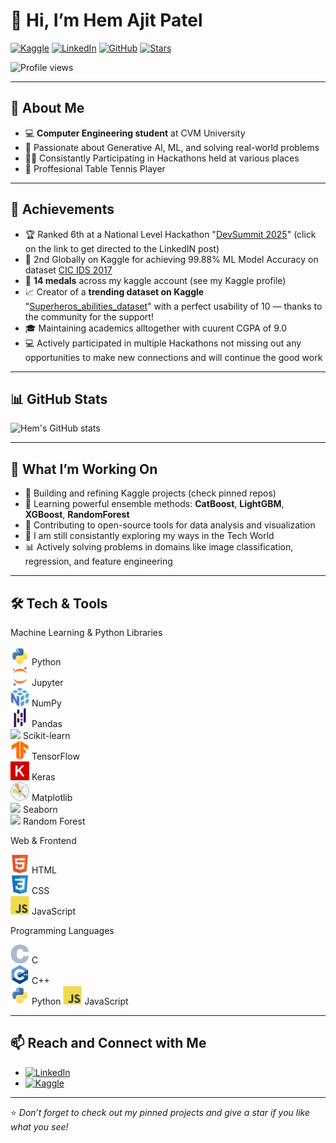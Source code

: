 # 👋 Hi, I’m Hem Ajit Patel

[![Kaggle](https://img.shields.io/badge/Kaggle-Hem%20Ajit%20Patel-20BEFF?logo=kaggle)](https://www.kaggle.com/hemajitpatel)
[![LinkedIn](https://img.shields.io/badge/LinkedIn-Hem%20Patel-0A66C2?logo=linkedin)](https://www.linkedin.com/in/hem-patel19)
[![GitHub](https://img.shields.io/github/followers/hemathens?label=Follow&style=social)](https://github.com/hemathens)
[![Stars](https://img.shields.io/github/stars/hemathens/kaggle-projects?style=social)](https://github.com/hemathens/kaggle-projects/stargazers)

![Profile views](https://komarev.com/ghpvc/?username=hemathens)

---

## 🚀 About Me
- 💻 **Computer Engineering student** at CVM University
- 🎯 Passionate about Generative AI, ML, and solving real-world problems
- 👨‍💻 Consistantly Participating in Hackathons held at various places
- 🏓 Proffesional Table Tennis Player 

---

## 🥇 Achievements
- 🏆 Ranked 6th at a National Level Hackathon "[DevSummit 2025](https://www.linkedin.com/posts/hem-patel19_devsummit2025-hackathonexperience-machinelearning-activity-7314547399346081793-Bln2?utm_source=share&utm_medium=member_desktop&rcm=ACoAAFBBtVYB2daWZBo_0kCAOMPXiyf4ocUB4h4)" (click on the link to get directed to the LinkedIN post)
- 🥈 2nd Globally on Kaggle for achieving 99.88% ML Model Accuracy on dataset [CIC IDS 2017](https://www.kaggle.com/datasets/chethuhn/network-intrusion-dataset)
- 🏅 **14 medals** across my kaggle account (see my Kaggle profile)
- 📈 Creator of a **trending dataset on Kaggle** "[Superheros_abilities_dataset](https://www.kaggle.com/datasets/hemajitpatel/superheros-abilities-dataset)" with a perfect usability of 10 — thanks to the community for the support!
- 🎓 Maintaining academics alltogether with cuurent CGPA of 9.0
- 💻 Actively participated in multiple Hackathons not missing out any opportunities to make new connections and will continue the good work

---

## 📊 GitHub Stats

![Hem's GitHub stats](https://github-readme-stats.vercel.app/api?username=hemathens&show_icons=true&theme=radical)

---

## 🧠 What I’m Working On
- 🚀 Building and refining Kaggle projects (check pinned repos)
- 🌱 Learning powerful ensemble methods: **CatBoost**, **LightGBM**, **XGBoost**, **RandomForest**
- 🤝 Contributing to open-source tools for data analysis and visualization
- 🧭 I am still consistantly exploring my ways in the Tech World
- 📊 Actively solving problems in domains like image classification, regression, and feature engineering

---

## 🛠️ Tech & Tools

Machine Learning & Python Libraries

<code><img height="30" src="https://raw.githubusercontent.com/devicons/devicon/master/icons/python/python-original.svg"></code> Python  
<code><img height="30" src="https://raw.githubusercontent.com/devicons/devicon/master/icons/jupyter/jupyter-original.svg"></code> Jupyter  
<code><img height="30" src="https://raw.githubusercontent.com/devicons/devicon/master/icons/numpy/numpy-original.svg"></code> NumPy  
<code><img height="30" src="https://raw.githubusercontent.com/devicons/devicon/master/icons/pandas/pandas-original.svg"></code> Pandas  
<code><img height="30" src="https://raw.githubusercontent.com/devicons/devicon/master/icons/scikit-learn/scikit-learn-original.svg"></code> Scikit-learn  
<code><img height="30" src="https://raw.githubusercontent.com/devicons/devicon/master/icons/tensorflow/tensorflow-original.svg"></code> TensorFlow  
<code><img height="30" src="https://raw.githubusercontent.com/devicons/devicon/master/icons/keras/keras-original.svg"></code> Keras  
<code><img height="30" src="https://raw.githubusercontent.com/devicons/devicon/master/icons/matplotlib/matplotlib-original.svg"></code> Matplotlib  
<code><img height="30" src="https://raw.githubusercontent.com/mwaskom/seaborn/main/doc/_static/logo-wide-lightbg.svg"></code> Seaborn  
<code><img height="30" src="https://upload.wikimedia.org/wikipedia/commons/7/76/Decision_Tree.jpg"></code> Random Forest  

Web & Frontend

<code><img height="30" src="https://raw.githubusercontent.com/devicons/devicon/master/icons/html5/html5-original.svg"></code> HTML  
<code><img height="30" src="https://raw.githubusercontent.com/devicons/devicon/master/icons/css3/css3-original.svg"></code> CSS  
<code><img height="30" src="https://raw.githubusercontent.com/devicons/devicon/master/icons/javascript/javascript-original.svg"></code> JavaScript  

Programming Languages

<code><img height="30" src="https://raw.githubusercontent.com/devicons/devicon/master/icons/c/c-original.svg"></code> C  
<code><img height="30" src="https://raw.githubusercontent.com/devicons/devicon/master/icons/cplusplus/cplusplus-original.svg"></code> C++  
<code><img height="30" src="https://raw.githubusercontent.com/devicons/devicon/master/icons/python/python-original.svg"></code> Python 
<code><img height="30" src="https://raw.githubusercontent.com/devicons/devicon/master/icons/javascript/javascript-original.svg"></code> JavaScript  

---

## 📫 Reach and Connect with Me
- [![LinkedIn](https://img.shields.io/badge/LinkedIn-Hem%20Ajit%20Patel-0A66C2?logo=linkedin)](https://www.linkedin.com/in/hem-patel19)  
- [![Kaggle](https://img.shields.io/badge/Kaggle-hemajitpatel-20BEFF?logo=kaggle)](https://www.kaggle.com/hemajitpatel)

---

⭐ _Don’t forget to check out my pinned projects and give a star if you like what you see!_
